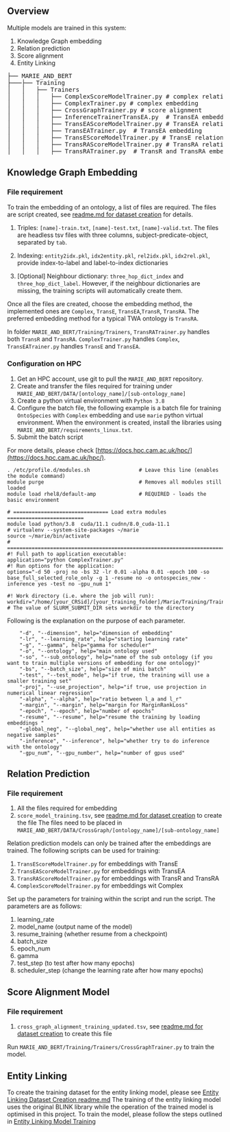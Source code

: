 ## Overview

Multiple models are trained in this system: 
1. Knowledge Graph embedding
2. Relation prediction
3. Score alignment
4. Entity Linking 

<pre>
├── MARIE_AND_BERT
├───├── Training
│   │   ├── Trainers
│   │   │   ├── ComplexScoreModelTrainer.py # complex relation prediction 
│   │   │   ├── ComplexTrainer.py # complex embedding
│   │   │   ├── CrossGraphTrainer.py # score alignment
│   │   │   ├── InferenceTrainerTransEA.py  # TransEA embedding with inference
│   │   │   ├── TransEAScoreModelTrainer.py # TransEA relation prediction
│   │   │   ├── TransEATrainer.py  # TransEA embedding 
│   │   │   ├── TransEScoreModelTrainer.py # TransE relation prediction
│   │   │   ├── TransRAScoreModelTrainer.py # TransRA relation prediction
│   │   │   ├── TransRATrainer.py  # TransR and TransRA embedding 
</pre>

##  Knowledge Graph Embedding

### File requirement
To train the embedding of an ontology, a list of files are required. The files are script created, see [readme.md for dataset creation](../KGToolbox/readme.md) for details. 

1. Triples: `[name]-train.txt`, `[name]-test.txt`, `[name]-valid.txt`. The files are headless tsv files with three columns, subject-predicate-object, separated by `tab`. 

2. Indexing: `entity2idx.pkl`, `idx2entity.pkl`, `rel2idx.pkl`, `idx2rel.pkl`, provide index-to-label and label-to-index dictionaries

3. [Optional] Neighbour dictionary: `three_hop_dict_index` and `three_hop_dict_label`. However, if the neighbour dictionaries are missing, the training scripts 
will automatically create them. 

Once all the files are created, choose the embedding method, the implemented ones are 
`Complex`, `TransE`, `TransEA`,`TransR`, `TransRA`. The preferred embedding method for a typical TWA ontology is `TransRA`.

In folder `MARIE_AND_BERT/Training/Trainers`, `TransRATrainer.py` handles both `TransR` and `TransRA`. `ComplexTrainer.py` handles
`Complex`, `TransEATrainer.py` handles `TransE` and `TransEA`. 

### Configuration on HPC

1. Get an HPC account, use git to pull the `MARIE_AND_BERT` repository. 
2. Create and transfer the files required for training under `MARIE_AND_BERT/DATA/[ontology_name]/[sub-ontology_name]`
3. Create a python virtual environment with `Python 3.8`
4. Configure the batch file, the following example is a batch file for training `OntoSpecies` with 
`Complex` embedding and use `marie` python virtual environment. When the environment is created, install the libraries 
using `MARIE_AND_BERT/requirements_linux.txt`. 
5. Submit the batch script

For more details, please check [https://docs.hpc.cam.ac.uk/hpc/](https://docs.hpc.cam.ac.uk/hpc/). 

```
. /etc/profile.d/modules.sh                # Leave this line (enables the module command)
module purge                               # Removes all modules still loaded
module load rhel8/default-amp              # REQUIRED - loads the basic environment

# =============================== Load extra modules =========================
module load python/3.8  cuda/11.1 cudnn/8.0_cuda-11.1
# virtualenv --system-site-packages ~/marie
source ~/marie/bin/activate
# ============================================================================
#! Full path to application executable:  
application="python ComplexTrainer.py"
#! Run options for the application: 
options="-d 50 -proj no -bs 32 -lr 0.01 -alpha 0.01 -epoch 100 -so base_full_selected_role_only -g 1 -resume no -o ontospecies_new -inference yes -test no -gpu_num 1"

#! Work directory (i.e. where the job will run):
workdir="/home/[your_CRSid]/[your_training_folder]/Marie/Training/Trainers"  # The value of SLURM_SUBMIT_DIR sets workdir to the directory
```
Following is the explanation on the purpose of each parameter. 

```
    "-d", "--dimension", help="dimension of embedding"
    "-lr", "--learning_rate", help="starting learning rate"
    "-g", "--gamma", help="gamma for scheduler"
    "-o", "--ontology", help="main ontology used"
    "-so", "--sub_ontology", help="name of the sub ontology (if you want to train multiple versions of embedding for one ontology)"
    "-bs", "--batch_size", help="size of mini batch"
    "-test", "--test_mode", help="if true, the training will use a smaller training set"
    "-proj", "--use_projection", help="if true, use projection in numerical linear regression"
    "-alpha", "--alpha", help="ratio between l_a and l_r"
    "-margin", "--margin", help="margin for MarginRankLoss"
    "-epoch", "--epoch", help="number of epochs"
    "-resume", "--resume", help="resume the training by loading embeddings "
    "-global_neg", "--global_neg", help="whether use all entities as negative samples"
    "-inference", "--inference", help="whether try to do inference with the ontology"
    "-gpu_num", "--gpu_number", help="number of gpus used"
```


## Relation Prediction

### File requirement

1. All the files required for embedding
2. `score_model_training.tsv`, see  [readme.md for dataset creation](./KGToolbox/readme.md) to create the file
   The files need to be placed in `MARIE_AND_BERT/DATA/CrossGraph/[ontology_name]/[sub-ontology_name]`


Relation prediction models can only be trained after the embeddings are trained. The following scripts can be used for training: 

1. `TransEScoreModelTrainer.py` for embeddings with TransE
2. `TransEAScoreModelTrainer.py` for embeddings with TransEA
3. `TransRAScoreModelTrainer.py` for embeddings with TransR and TransRA
4. `ComplexScoreModelTrainer.py` for embeddings wit Complex

Set up the parameters for training within the script and run the script. The parameters are as follows:

1. learning_rate 
2. model_name (output name of the model)
3. resume_training (whether resume from a checkpoint)
4. batch_size 
5. epoch_num
6. gamma
7. test_step (to test after how many epochs)
8. scheduler_step (change the learning rate after how many epochs)




## Score Alignment Model 

### File requirement
1. `cross_graph_alignment_training_updated.tsv`, see [readme.md for dataset creation](./KGToolbox/readme.md) to create this file

Run `MARIE_AND_BERT/Training/Trainers/CrossGraphTrainer.py` to train the model.

## Entity Linking
To create the training dataset for the entity linking model, please see [Entity Linking Dataset Creation readme.md](./EntityLinking/readme.md)
The training of the entity linking model uses the original BLINK library
while the operation of the trained model is optimised in this project.
To train the model, please follow the steps outlined in [Entity Linking Model Training](./EntityLinking/EL_training.md)

